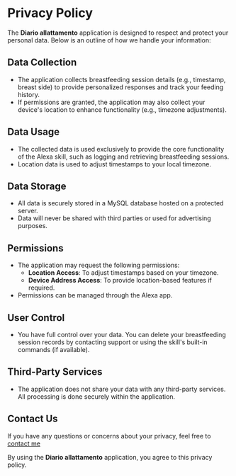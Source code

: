 # Privacy Policy

The **Diario allattamento** application is designed to respect and protect your personal data. Below is an outline of how we handle your information:

## Data Collection

- The application collects breastfeeding session details (e.g., timestamp, breast side) to provide personalized responses and track your feeding history.
- If permissions are granted, the application may also collect your device's location to enhance functionality (e.g., timezone adjustments).

## Data Usage

- The collected data is used exclusively to provide the core functionality of the Alexa skill, such as logging and retrieving breastfeeding sessions.
- Location data is used to adjust timestamps to your local timezone.

## Data Storage

- All data is securely stored in a MySQL database hosted on a protected server.
- Data will never be shared with third parties or used for advertising purposes.

## Permissions

- The application may request the following permissions:
  - **Location Access**: To adjust timestamps based on your timezone.
  - **Device Address Access**: To provide location-based features if required.
- Permissions can be managed through the Alexa app.

## User Control

- You have full control over your data. You can delete your breastfeeding session records by contacting support or using the skill's built-in commands (if available).

## Third-Party Services

- The application does not share your data with any third-party services. All processing is done securely within the application.

## Contact Us

If you have any questions or concerns about your privacy, feel free to [contact me](mailto:fatjonfreskina@gmail.com)

By using the **Diario allattamento** application, you agree to this privacy policy.

